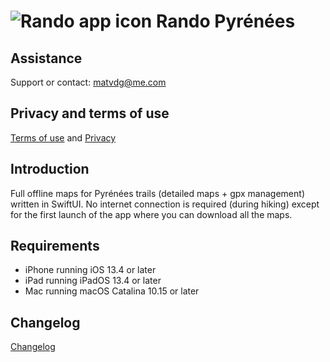# ![Rando app icon](https://github.com/matvdg/Rando/blob/master/Rando/Assets.xcassets/AppIcon.appiconset/87.png?raw=true) Rando Pyrénées

## Assistance
Support or contact: [matvdg@me.com](matvdg@me.com)

## Privacy and terms of use

[Terms of use](https://github.com/matvdg/Rando/blob/master/tou.md) and [Privacy](https://github.com/matvdg/Rando/blob/master/privacy.md)

## Introduction
Full offline maps for Pyrénées trails (detailed maps + gpx management) written in SwiftUI.
No internet connection is required (during hiking) except for the first launch of the app where you can download all the maps.

## Requirements
- iPhone running iOS 13.4 or later
- iPad running iPadOS 13.4 or later
- Mac running macOS Catalina 10.15 or later

## Changelog
[Changelog](https://github.com/matvdg/Rando/wiki/Changelog)
